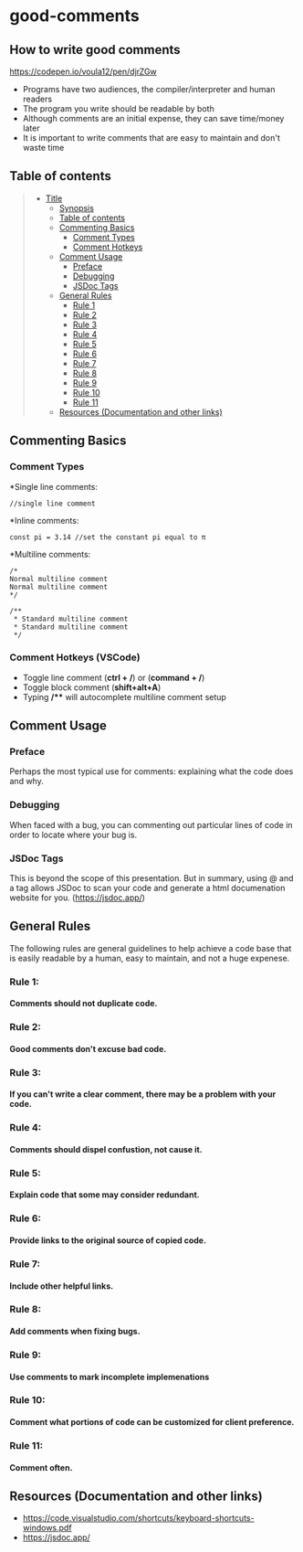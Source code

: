 # good-comments
## How to write good comments

https://codepen.io/voula12/pen/djrZGw

* Programs have two audiences, the compiler/interpreter and human readers
* The program you write should be readable by both
* Although comments are an initial expense, they can save time/money later
* It is important to write comments that are easy to maintain and don't waste time

## Table of contents

> * [Title](#good-comments)
>   * [Synopsis](#how-to-write-good-comments)
>   * [Table of contents](#table-of-contents)
>   * [Commenting Basics](#commenting-basics)
>     * [Comment Types](#comment-types)
>     * [Comment Hotkeys](comment-hotkeys-vscode)
>   * [Comment Usage](#comment-usage)
>     * [Preface](#preface)
>     * [Debugging](#debugging)
>     * [JSDoc Tags](#jsdoc-tags)
>   * [General Rules](#general-rules)
>     * [Rule 1](#rule-1)
>     * [Rule 2](#rule-2)
>     * [Rule 3](#rule-3)
>     * [Rule 4](#rule-4)
>     * [Rule 5](#rule-5)
>     * [Rule 6](#rule-6)
>     * [Rule 7](#rule-7)
>     * [Rule 8](#rule-8)
>     * [Rule 9](#rule-9)
>     * [Rule 10](#rule-10)
>     * [Rule 11](#rule-11)
>   * [Resources (Documentation and other links)](#resources-documentation-and-other-links)

## Commenting Basics

### Comment Types

*Single line comments:

    //single line comment

*Inline comments:

    const pi = 3.14 //set the constant pi equal to π

*Multiline comments: 

    /*
    Normal multiline comment
    Normal multiline comment
    */

    /**
     * Standard multiline comment
     * Standard multiline comment
     */



### Comment Hotkeys (VSCode)

* Toggle line comment (**ctrl + /**) or (**command + /**)
* Toggle block comment (**shift+alt+A**)
* Typing **/\*\*** will autocomplete multiline comment setup



## Comment Usage

### Preface

Perhaps the most typical use for comments: explaining what the code does and why.

### Debugging

When faced with a bug, you can commenting out particular lines of code in order to locate where your bug is.

### JSDoc Tags

This is beyond the scope of this presentation. But in summary, using @ and a tag allows JSDoc to scan your code and generate a html documenation website for you. (https://jsdoc.app/)



## General Rules

The following rules are general guidelines to help achieve a code base that is easily readable by a human, easy to maintain, and not a huge expenese.

### Rule 1: 
#### Comments should not duplicate code.

### Rule 2: 
#### Good comments don't excuse bad code.

### Rule 3:
#### If you can't write a clear comment, there may be a problem with your code.

### Rule 4:
#### Comments should dispel confustion, not cause it.

### Rule 5:
#### Explain code that some may consider redundant.

### Rule 6:
#### Provide links to the original source of copied code.

### Rule 7:
#### Include other helpful links.

### Rule 8:
#### Add comments when fixing bugs.

### Rule 9:
#### Use comments to mark incomplete implemenations

### Rule 10:
#### Comment what portions of code can be customized for client preference.

### Rule 11:
#### Comment often.


## Resources (Documentation and other links)

* https://code.visualstudio.com/shortcuts/keyboard-shortcuts-windows.pdf
* https://jsdoc.app/